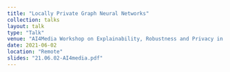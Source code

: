 ```yaml
---
title: "Locally Private Graph Neural Networks"
collection: talks
layout: talk
type: "Talk"
venue: "AI4Media Workshop on Explainability, Robustness and Privacy in AI"
date: 2021-06-02
location: "Remote"
slides: "21.06.02-AI4media.pdf"
---
```

